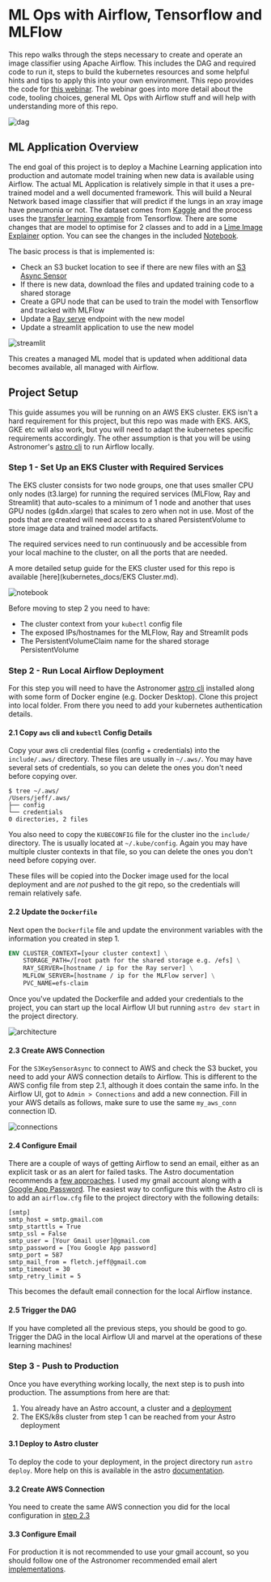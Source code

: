 # ML Ops with Airflow, Tensorflow and MLFlow

 This repo walks through the steps necessary to create and operate an image classifier using Apache Airflow. This includes the DAG and required code to run it, steps to build the kubernetes resources and some helpful hints and tips to apply this into your own environment. This repo provides the code for [this webinar](https://www.astronomer.io/events/webinars/using-airflow-with-tensorflow-mlflow). The webinar goes into more detail about the code, tooling choices, general ML Ops with Airflow stuff and will help with understanding more of this repo.

![dag](images/xray_dag.png)

## ML Application Overview
The end goal of this project is to deploy a Machine Learning application into production and automate model training when new data is available using Airflow. The actual ML Application is relatively simple in that it uses a pre-trained model and a well documented framework. This will build a Neural Network based image classifier that will predict if the lungs in an xray image have pneumonia or not. The dataset comes from [Kaggle](https://www.kaggle.com/datasets/paultimothymooney/chest-xray-pneumonia) and the process uses the [transfer learning example](https://www.tensorflow.org/tutorials/images/transfer_learning) from Tensorflow. There are some changes that are model to optimise for 2 classes and to add in a [Lime Image Explainer](https://github.com/marcotcr/lime) option. You can see the changes in the included [Notebook](Xray_Classifier_Notebook.ipynb).

The basic process is that is implemented is:
* Check an S3 bucket location to see if there are new files with an [S3 Async Sensor](https://registry.astronomer.io/providers/astronomer-providers/modules/s3keysizesensorasync)
* If there is new data, download the files and updated training code to a shared storage
* Create a GPU node that can be used to train the model with Tensorflow and tracked with MLFlow
* Update a [Ray serve](https://www.ray.io/ray-serve) endpoint with the new model
* Update a streamlit application to use the new model

![streamlit](images/streamlit.png)

This creates a managed ML model that is updated when additional data becomes available, all managed with Airflow.

## Project Setup
This guide assumes you will be running on an AWS EKS cluster. EKS isn't a hard requirement for this project, but this repo was made with EKS. AKS, GKE etc will also work, but you will need to adapt the kubernetes specific requirements accordingly. The other assumption is that you will be using Astronomer's [astro cli](https://docs.astronomer.io/astro/cli/overview) to run Airflow locally.

### Step 1 - Set Up an EKS Cluster with Required Services
The EKS cluster consists for two node groups, one that uses smaller CPU only nodes (t3.large) for running the required services (MLFlow, Ray and Streamlit) that auto-scales to a minimum of 1 node and another that uses GPU nodes (g4dn.xlarge) that scales to zero when not in use. Most of the pods that are created will need access to a shared PersistentVolume to store image data and trained model artifacts. 

The required services need to run continuously and be accessible from your local machine to the cluster, on all the ports that are needed.

A more detailed setup guide for the EKS cluster used for this repo is available [here](kubernetes_docs/EKS Cluster.md). 

![notebook](images/eks.png)

Before moving to step 2 you need to have:
* The cluster context from your `kubectl` config file
* The exposed IPs/hostnames for the MLFlow, Ray and Streamlit pods
* The PersistentVolumeClaim name for the shared storage PersistentVolume

### Step 2 - Run Local Airflow Deployment
For this step you will need to have the Astronomer [astro cli](https://docs.astronomer.io/astro/cli/overview) installed along with some form of Docker engine (e.g. Docker Desktop). Clone this project into local folder. From there you need to add your kubernetes authentication details.

#### 2.1 Copy `aws` cli and `kubectl` Config Details
Copy your aws cli credential files (config + credentials) into the `include/.aws/` directory. These files are usually in `~/.aws/`. You may have several sets of credentials, so you can delete the ones you don't need before copying over.
```
$ tree ~/.aws/
/Users/jeff/.aws/
├── config
└── credentials
0 directories, 2 files
```

You also need to copy the `KUBECONFIG` file for the cluster ino the `include/` directory. The is usually located at `~/.kube/config`. Again you may have multiple cluster contexts in that file, so you can delete the ones you don't need before copying over.

These files will be copied into the Docker image used for the local deployment and are *not* pushed to the git repo, so the credentials will remain relatively safe.

#### 2.2 Update the `Dockerfile`
Next open the `Dockerfile` file and update the environment variables with the information you created in step 1.

```Dockerfile
ENV CLUSTER_CONTEXT=[your cluster context] \
    STORAGE_PATH=/[root path for the shared storage e.g. /efs] \
    RAY_SERVER=[hostname / ip for the Ray server] \
    MLFLOW_SERVER=[hostname / ip for the MLFlow server] \
    PVC_NAME=efs-claim
```

Once you've updated the Dockerfile and added your credentials to the project, you can start up the local Airflow UI but running `astro dev start` in the project directory. 

![architecture](images/architecture.png)

#### 2.3 Create AWS Connection
For the `S3KeySensorAsync` to connect to AWS and check the S3 bucket, you need to add your AWS connection details to Airflow. This is different to the AWS config file from step 2.1, although it does contain the same info. In the Airflow UI, got to `Admin > Connections` and add a new connection. Fill in your AWS details as follows, make sure to use the same `my_aws_conn` connection ID.

![connections](images/AWS_Secret.png)

#### 2.4 Configure Email
There are a couple of ways of getting Airflow to send an email, either as an explicit task or as an alert for failed tasks. The Astro documentation recommends a [few approaches](https://docs.astronomer.io/astro/airflow-alerts#configure-airflow-email-alerts). I used my gmail account along with a [Google App Password](https://support.google.com/accounts/answer/185833?hl=en-GB). The easiest way to configure this with the Astro cli is to add an `airflow.cfg` file to the project directory with the following details:

```Conf
[smtp]
smtp_host = smtp.gmail.com
smtp_starttls = True
smtp_ssl = False
smtp_user = [Your Gmail user]@gmail.com
smtp_password = [You Google App password]
smtp_port = 587
smtp_mail_from = fletch.jeff@gmail.com
smtp_timeout = 30
smtp_retry_limit = 5
```

This becomes the default email connection for the local Airflow instance.

#### 2.5 Trigger the DAG
If you have completed all the previous steps, you should be good to go. Trigger the DAG in the local Airflow UI and marvel at the operations of these learning machines!

### Step 3 - Push to Production
Once you have everything working locally, the next step is to push into production. The assumptions from here are that:
1. You already have an Astro account, a cluster and a [deployment](https://docs.astronomer.io/astro/create-deployment)
2. The EKS/k8s cluster from step 1 can be reached from your Astro deployment

#### 3.1 Deploy to Astro cluster
To deploy the code to your deployment, in the project directory run `astro deploy`. More help on this is available in the astro [documentation](https://docs.astronomer.io/astro/deploy-code).

#### 3.2 Create AWS Connection
You need to create the same AWS connection you did for the local configuration in [step 2.3](#23-create-aws-connection)

#### 3.3 Configure Email
For production it is not recommended to use your gmail account, so you should follow one of the Astronomer recommended email alert [implementations](https://docs.astronomer.io/astro/airflow-alerts#configure-airflow-email-alerts).
